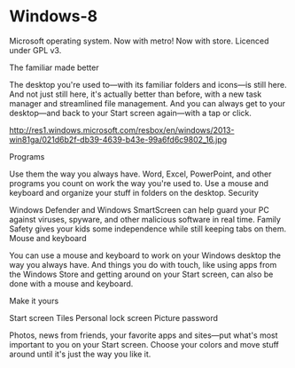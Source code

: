 Windows-8
=========

Microsoft operating system. Now with metro! Now with store. Licenced under GPL v3.

The familiar made better

The desktop you're used to—with its familiar folders and icons—is still here. And not just still here, it's actually better than before, with a new task manager and streamlined file management. And you can always get to your desktop—and back to your Start screen again—with a tap or click.

http://res1.windows.microsoft.com/resbox/en/windows/2013-win81ga/021d6b2f-db39-4639-b43e-99a6fd6c9802_16.jpg

Programs

Use them the way you always have. Word, Excel, PowerPoint, and other programs you count on work the way you're used to. Use a mouse and keyboard and organize your stuff in folders on the desktop.
Security

Windows Defender and Windows SmartScreen can help guard your PC against viruses, spyware, and other malicious software in real time. Family Safety gives your kids some independence while still keeping tabs on them.
Mouse and keyboard

You can use a mouse and keyboard to work on your Windows desktop the way you always have. And things you do with touch, like using apps from the Windows Store and getting around on your Start screen, can also be done with a mouse and keyboard.


Make it yours

Start screen Tiles Personal lock screen Picture password

Photos, news from friends, your favorite apps and sites—put what's most important to you on your Start screen. Choose your colors and move stuff around until it's just the way you like it.


